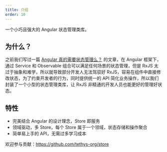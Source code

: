 ```yaml
---
title: 介绍
order: 10
---
```


一个小巧且强大的 Angular 状态管理类库。

## 为什么？
之前我们写过一篇 [Angular 真的需要状态管理么？](https://zhuanlan.zhihu.com/p/45121775) 的文章，在 Angular 框架下，通过 Service 和 Observable 组合可以满足任何场景的状态管理，但是 RxJS 太过于抽象和难学，所以就导致部分开发人无法驾驭好 RxJS，容易在组件中直接修改状态，为了约束开发者的行为，同时提供统一的 API 简化业务操作，所以我们封装了一个小型的状态管理类库，让 RxJS 非精通的开发人员也能更好的管理好状态。

## 特性
- 完美结合 Angular 的设计理念，Store 即服务
- 领域驱动，多 Store，每个 Store 属于一个领域，状态存储和操作聚合
- 简单易上手的 API，无需过多学习成本

欢迎参与贡献：https://github.com/tethys-org/store

